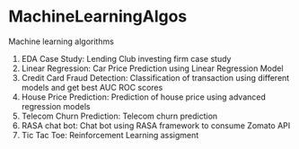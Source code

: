 # MachineLearningAlgos
Machine learning algorithms

1. EDA Case Study: Lending Club investing firm case study 
2. Linear Regression: Car Price Prediction using Linear Regression Model
3. Credit Card Fraud Detection: Classification of transaction using different models and get best AUC ROC scores
4. House Price Prediction: Prediction of house price using advanced regression models
5. Telecom Churn Prediction: Telecom churn prediction 
6. RASA chat bot: Chat bot using RASA framework to consume Zomato API
7. Tic Tac Toe: Reinforcement Learning assigment
